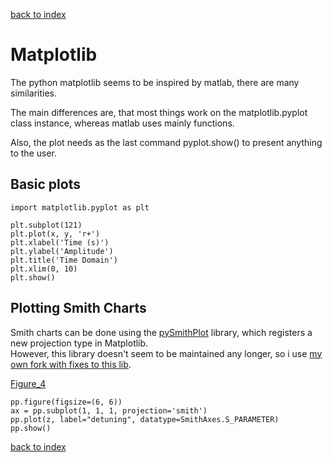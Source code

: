 [back to index](../README.md)

# Matplotlib

The python matplotlib seems to be inspired by matlab, there are many similarities.

The main differences are, that most things work on the matplotlib.pyplot class instance,
whereas matlab uses mainly functions.

Also, the plot needs as the last command pyplot.show() to present anything to the user.

## Basic plots

```
import matplotlib.pyplot as plt

plt.subplot(121)
plt.plot(x, y, 'r+')
plt.xlabel('Time (s)')
plt.ylabel('Amplitude')
plt.title('Time Domain')
plt.xlim(0, 10)
plt.show()
```

## Plotting Smith Charts

Smith charts can be done using the [pySmithPlot](https://github.com/vMeijin/pySmithPlot) library, which registers a new projection type in Matplotlib.  
However, this library doesn't seem to be maintained any longer, so i use [my own fork with fixes to this lib](https://github.com/wirbel-at-vdr-portal/pySmithPlot).


[Figure_4](./Examples/img/Figure_4.png)

```
pp.figure(figsize=(6, 6))
ax = pp.subplot(1, 1, 1, projection='smith')
pp.plot(z, label="detuning", datatype=SmithAxes.S_PARAMETER)
pp.show()
```




[back to index](../README.md)
